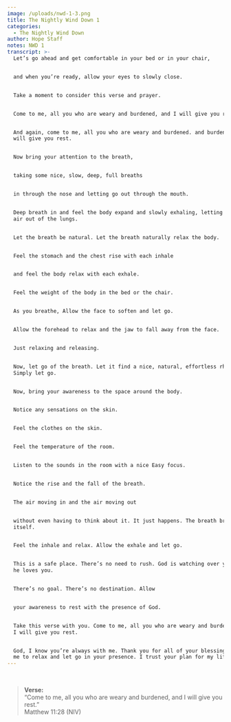 ```yaml
---
image: /uploads/nwd-1-3.png
title: The Nightly Wind Down 1
categories:
  - The Nightly Wind Down
author: Hope Staff
notes: NWD 1
transcript: >-
  Let’s go ahead and get comfortable in your bed or in your chair,


  and when you’re ready, allow your eyes to slowly close.


  Take a moment to consider this verse and prayer.


  Come to me, all you who are weary and burdened, and I will give you rest.


  And again, come to me, all you who are weary and burdened. and burdened, and I
  will give you rest.


  Now bring your attention to the breath,


  taking some nice, slow, deep, full breaths


  in through the nose and letting go out through the mouth.


  Deep breath in and feel the body expand and slowly exhaling, letting all the
  air out of the lungs.


  Let the breath be natural. Let the breath naturally relax the body.


  Feel the stomach and the chest rise with each inhale


  and feel the body relax with each exhale.


  Feel the weight of the body in the bed or the chair.


  As you breathe, Allow the face to soften and let go.


  Allow the forehead to relax and the jaw to fall away from the face.


  Just relaxing and releasing.


  Now, let go of the breath. Let it find a nice, natural, effortless rhythm.
  Simply let go.


  Now, bring your awareness to the space around the body.


  Notice any sensations on the skin.


  Feel the clothes on the skin.


  Feel the temperature of the room.


  Listen to the sounds in the room with a nice Easy focus.


  Notice the rise and the fall of the breath.


  The air moving in and the air moving out


  without even having to think about it. It just happens. The breath breathes
  itself.


  Feel the inhale and relax. Allow the exhale and let go.


  This is a safe place. There’s no need to rush. God is watching over you. And
  he loves you.


  There’s no goal. There’s no destination. Allow


  your awareness to rest with the presence of God.


  Take this verse with you. Come to me, all you who are weary and burdened, and
  I will give you rest.


  God, I know you’re always with me. Thank you for all of your blessings. Help
  me to relax and let go in your presence. I trust your plan for my life.
---
```

&nbsp;

> **Verse:**<br>“Come to me, all you who are weary and burdened, and I will give you rest.”<br>Matthew 11:28 (NIV)

&nbsp;